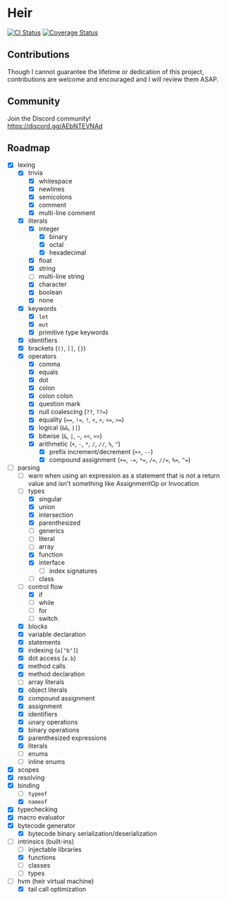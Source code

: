 # Heir
[![CI Status](https://github.com/heir-lang/heir/actions/workflows/ci.yml/badge.svg)](https://github.com/heir-lang/heir/actions/workflows)
[![Coverage Status](https://coveralls.io/repos/github/heir-lang/heir/badge.svg?branch=master)](https://coveralls.io/github/heir-lang/heir)

## Contributions
Though I cannot guarantee the lifetime or dedication of this project, contributions are welcome and encouraged and I will review them ASAP.

## Community
Join the Discord community!
<br>
https://discord.gg/AEbNTEVNAd

## Roadmap
- [x] lexing
  - [x] trivia
    - [x] whitespace
    - [x] newlines
    - [x] semicolons
    - [x] comment
    - [x] multi-line comment
  - [x] literals
    - [x] integer
      - [x] binary
      - [x] octal
      - [x] hexadecimal
    - [x] float
    - [x] string
    - [ ] multi-line string
    - [x] character
    - [x] boolean
    - [x] none
  - [x] keywords
    - [x] `let`
    - [x] `mut`
    - [x] primitive type keywords
  - [x] identifiers
  - [x] brackets (`()`, `[]`, `{}`)
  - [x] operators
    - [x] comma
    - [x] equals
    - [x] dot
    - [x] colon
    - [x] colon colon
    - [x] question mark
    - [x] null coalescing (`??`, `??=`)
    - [x] equality (`==`, `!=`, `!`, `<`, `>`, `<=`, `>=`)
    - [x] logical (`&&`, `||`) 
    - [x] bitwise (`&`, `|`, `~`, `<<`, `>>`) 
    - [x] arithmetic (`+`, `-`, `*`, `/`, `//`, `%`, `^`)
      - [x] prefix increment/decrement (`++`, `--`)
      - [x] compound assignment (`+=`, `-=`, `*=`, `/=`, `//=`, `%=`, `^=`)
- [ ] parsing
    - [ ] warn when using an expression as a statement that is not a return value and isn't something like AssignmentOp or Invocation
    - [ ] types
        - [x] singular
        - [x] union
        - [x] intersection
        - [x] parenthesized
        - [ ] generics
        - [ ] literal
        - [ ] array
        - [x] function
        - [x] interface
            - [ ] index signatures
        - [ ] class
    - [ ] control flow
        - [x] if 
        - [ ] while 
        - [ ] for 
        - [ ] switch
    - [x] blocks
    - [x] variable declaration
    - [x] statements
    - [x] indexing (`a["b"]`)
    - [X] dot access (`a.b`)
    - [x] method calls
    - [x] method declaration
    - [ ] array literals
    - [x] object literals
    - [x] compound assignment
    - [x] assignment
    - [x] identifiers
    - [x] unary operations
    - [x] binary operations
    - [x] parenthesized expressions
    - [x] literals
    - [ ] enums
    - [ ] inline enums
- [x] scopes
- [x] resolving
- [x] binding
  - [ ] `typeof`
  - [x] `nameof`
- [x] typechecking
- [x] macro evaluator
- [x] bytecode generator
  - [x] bytecode binary serialization/deserialization
- [ ] intrinsics (built-ins)
    - [ ] injectable libraries
    - [x] functions
    - [ ] classes
    - [ ] types
- [ ] hvm (heir virtual machine)
    - [x] tail call optimization
